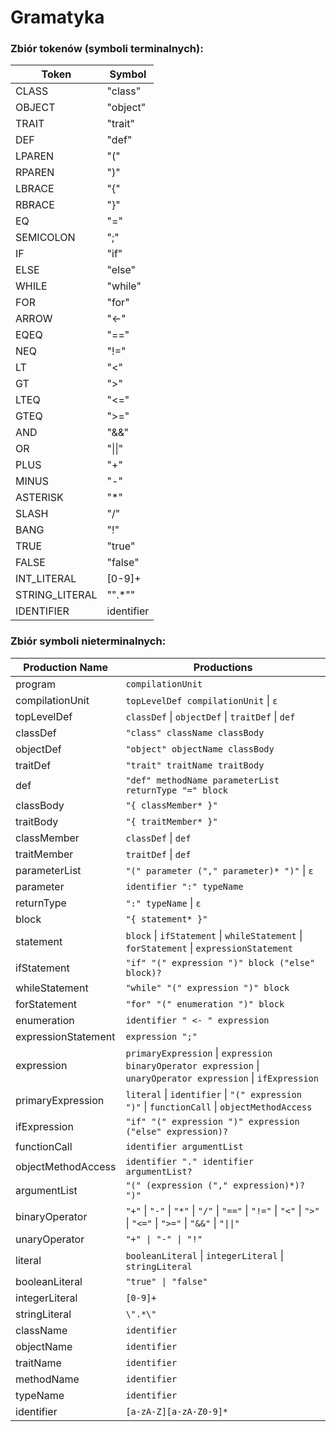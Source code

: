 # Gramatyka
### Zbiór tokenów (symboli terminalnych):

| Token          | Symbol      |
|----------------|-------------|
| CLASS          | "class"     |
| OBJECT         | "object"    |
| TRAIT          | "trait"     |
| DEF            | "def"       |
| LPAREN         | "("         |
| RPAREN         | ")"         |
| LBRACE         | "{"         |
| RBRACE         | "}"         |
| EQ             | "="         |
| SEMICOLON      | ";"         |
| IF             | "if"        |
| ELSE           | "else"      |
| WHILE          | "while"     |
| FOR            | "for"       |
| ARROW          | "<-"        |
| EQEQ           | "=="        |
| NEQ            | "!="        |
| LT             | "<"         |
| GT             | ">"         |
| LTEQ           | "<="        |
| GTEQ           | ">="        |
| AND         | "&&"        |
| OR           | "&#124;&#124;"        |
| PLUS           | "+"         |
| MINUS          | "-"         |
| ASTERISK       | "*"         |
| SLASH          | "/"         |
| BANG           | "!"         |
| TRUE           | "true"      |
| FALSE          | "false"     |
| INT_LITERAL    | [0-9]+      |
| STRING_LITERAL | "&#34;.*&#34;"    |
| IDENTIFIER     | identifier  |


### Zbiór symboli nieterminalnych:

| Production Name   | Productions                                                   |
|-------------------|---------------------------------------------------------------|
| program           | `compilationUnit`                                               |
| compilationUnit   | `topLevelDef compilationUnit` \| `ε`                               |
| topLevelDef       | `classDef` \| `objectDef` \| `traitDef` \| `def`                       |
| classDef          | `"class" className classBody`                                    |
| objectDef         | `"object" objectName classBody`                                  |
| traitDef          | `"trait" traitName traitBody`                                    |
| def               | `"def" methodName parameterList returnType "=" block`            |
| classBody         | `"{ classMember* }"`                                           |
| traitBody         | `"{ traitMember* }"`                                           |
| classMember       | `classDef` \| `def`                                               |
| traitMember       | `traitDef` \| `def`                                               |
| parameterList     | `"(" parameter ("," parameter)* ")"` \| `ε`                       |
| parameter         | `identifier ":" typeName`                                        |
| returnType        | `":" typeName` \| `ε`                                              |
| block             | `"{ statement* }"`                                             |
| statement         | `block` \| `ifStatement` \| `whileStatement` \| `forStatement` \| `expressionStatement` |
| ifStatement       | `"if" "(" expression ")" block ("else" block)?`                  |
| whileStatement    | `"while" "(" expression ")" block`                               |
| forStatement      | `"for" "(" enumeration ")" block`                                |
| enumeration       | `identifier " <- " expression`                                   |
| expressionStatement | `expression ";"`                                                |
| expression        | `primaryExpression` \| `expression binaryOperator expression` \| `unaryOperator expression` \| `ifExpression` |
| primaryExpression | `literal` \| `identifier` \| `"(" expression ")"` \| `functionCall` \| `objectMethodAccess` |
| ifExpression      | `"if" "(" expression ")" expression ("else" expression)?`        |
| functionCall      | `identifier argumentList`                                        |
| objectMethodAccess | `identifier "." identifier argumentList?`                        |
| argumentList      | `"(" (expression ("," expression)*)? ")"`                        |
| binaryOperator    | `"+"` \| `"-"` \| `"*"` \| `"/"` \| `"=="` \| `"!="` \| `"<"` \| `">"` \| `"<="` \| `">="` \| `"&&"` \| `"\|\|"` |
| unaryOperator     | `"+" \| "-" \| "!"`                                             |
| literal           | `booleanLiteral` \| `integerLiteral` \| `stringLiteral`              |
| booleanLiteral    | `"true" \| "false"`                                             |
| integerLiteral    | `[0-9]+`                                                        |
| stringLiteral     | `\".*\"`                                                      |
| className         | `identifier`                                                    |
| objectName        | `identifier`                                                    |
| traitName         | `identifier`                                                    |
| methodName        | `identifier`                                                    |
| typeName          | `identifier`                                                    |
| identifier        | `[a-zA-Z][a-zA-Z0-9]*`                                          |
